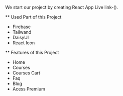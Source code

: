 We start our project by creating React App
Live link-().


** Used Part of this Project


 - Firebase
 - Tailwand
 - DaisyUI
 - React Icon


 ** Features of this Project
  
  - Home
  - Courses
  - Courses Cart
  - Faq
  - Blog
  - Acess Premium